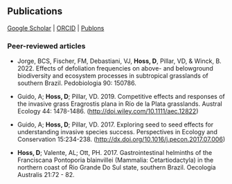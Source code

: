 ## Publications

[Google Scholar](https://scholar.google.com/citations?)  \|  [ORCID](https://orcid.org/0000-0002-6766-3904)  \|  [Publons](https://publons.com/researcher/1910318/daniela-hoss/)


### Peer-reviewed articles

* Jorge, BCS, Fischer, FM, Debastiani, VJ, **Hoss, D**, Pillar, VD, & Winck, B. 2022. Effects of defoliation frequencies on above- and belowground biodiversity and ecosystem processes in subtropical grasslands of southern Brazil. Pedobiologia 90: 150786.

* Guido, A; **Hoss, D**; Pillar, VD. 2019. Competitive effects and responses of the invasive grass Eragrostis plana in Río de la Plata grasslands. Austral Ecology 44: 1478-1486. (http://doi.wiley.com/10.1111/aec.12822)

* Guido, A; **Hoss, D**; Pillar, VD. 2017. Exploring seed to seed effects for understanding invasive species success. Perspectives in Ecology and Conservation 15:234-238. (http://dx.doi.org/10.1016/j.pecon.2017.07.006)

* **Hoss, D**; Valente, AL; Ott, PH. 2017. Gastrointestinal helminths of the Franciscana Pontoporia blainvillei (Mammalia: Cetartiodactyla) in the northern coast of Rio Grande Do Sul state, southern Brazil. Oecologia Australis 21:72 - 82.
